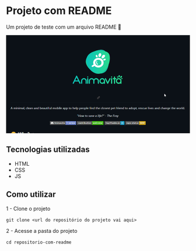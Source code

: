 # Projeto com README
Um projeto de teste com um arquivo README 🚀

<img src="./tela.gif" alt="gif da tela inicial do projeto xyz.">

## Tecnologias utilizadas
- HTML
- CSS
- JS

## Como utilizar

1 - Clone o projeto
```
git clone <url do repositório do projeto vai aqui>
```

2 - Acesse a pasta do projeto
```
cd repositorio-com-readme
```
